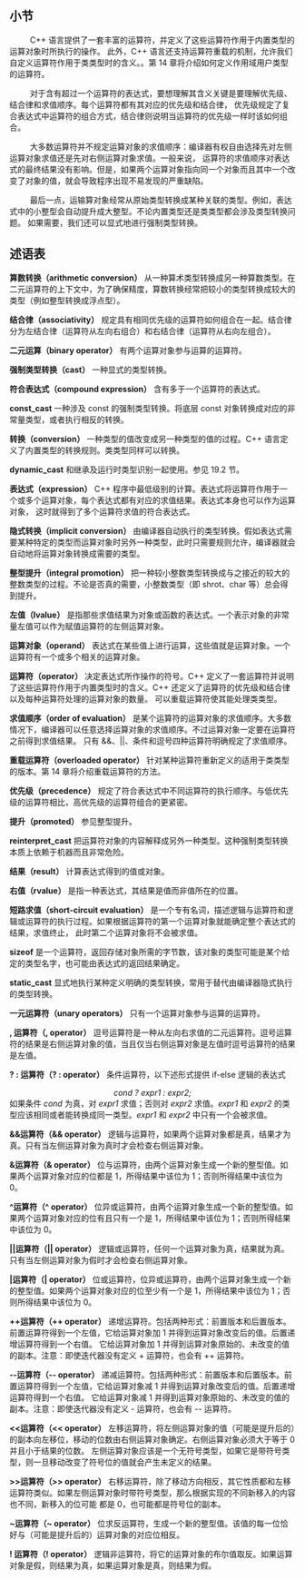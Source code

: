## 小节
&emsp; &emsp; C++ 语言提供了一套丰富的运算符，并定义了这些运算符作用于内置类型的运算对象时所执行的操作。
此外，C++ 语言还支持运算符重载的机制，允许我们自定义运算符作用于类类型时的含义。。第 14 章将介绍如何定义作用域用户类型的运算符。

&emsp; &emsp; 对于含有超过一个运算符的表达式，要想理解其含义关键是要理解优先级、结合律和求值顺序。每个运算符都有其对应的优先级和结合律，
优先级规定了复合表达式中运算符的组合方式，结合律则说明当运算符的优先级一样时该如何组合。

&emsp; &emsp; 大多数运算符并不规定运算对象的求值顺序：编译器有权自由选择先对左侧运算对象求值还是先对右侧运算对象求值。一般来说，
运算符的求值顺序对表达式的最终结果没有影响。但是，如果两个运算对象指向同一个对象而且其中一个改变了对象的值，就会导致程序出现不易发现的严重缺陷。

&emsp; &emsp; 最后一点，运输算对象经常从原始类型转换成某种关联的类型。例如，表达式中的小整型会自动提升成大整型。不论内置类型还是类类型都会涉及类型转换问题。
如果需要，我们还可以显式地进行强制类型转换。

## 述语表

**算数转换（arithmetic conversion）** 从一种算术类型转换成另一种算数类型。在二元运算符的上下文中，为了确保精度，算数转换经常把较小的类型转换成较大的类型（例如整型转换成浮点型）。

**结合律（associativity）** 规定具有相同优先级的运算符如何组合在一起。结合律分为左结合律（运算符从左向右组合）和右结合律（运算符从右向左组合）。

**二元运算（binary operator）** 有两个运算对象参与运算的运算符。

**强制类型转换（cast）** 一种显式的类型转换。

**符合表达式（compound expression）** 含有多于一个运算符的表达式。

**const_cast** 一种涉及 const 的强制类型转换。将底层 const 对象转换成对应的非常量类型，或者执行相反的转换。

**转换（conversion）** 一种类型的值改变成另一种类型的值的过程。C++ 语言定义了内置类型的转换规则。类类型同样可以转换。

**dynamic_cast** 和继承及运行时类型识别一起使用。参见 19.2 节。

**表达式（expression）** C++ 程序中最低级别的计算。表达式将运算符作用于一个或多个运算对象，每个表达式都有对应的求值结果。表达式本身也可以作为运算对象，
这时就得到了多个运算符求值的符合表达式。

**隐式转换（implicit conversion）** 由编译器自动执行的类型转换。假如表达式需要某种特定的类型而运算对象时另外一种类型，此时只需要规则允许，编译器就会自动地将运算对象转换成需要的类型。

**整型提升（integral promotion）** 把一种较小整数类型转换成与之接近的较大的整数类型的过程。不论是否真的需要，小整数类型（即 shrot、char 等）总会得到提升。

**左值（lvalue）** 是指那些求值结果为对象或函数的表达式。一个表示对象的非常量左值可以作为赋值运算符的左侧运算对象。

**运算对象（operand）** 表达式在某些值上进行运算，这些值就是运算对象。一个运算符有一个或多个相关的运算对象。

**运算符（operator）** 决定表达式所作操作的符号。C++ 定义了一套运算符并说明了这些运算符作用于内置类型时的含义。C++ 还定义了运算符的优先级和结合律以及每种运算符处理的运算对象的数量。
可以重载运算符使其能处理类类型。

**求值顺序（order of evaluation）** 是某个运算符的运算对象的求值顺序。大多数情况下，编译器可以任意选择运算对象的求值顺序。不过运算对象一定要在运算符之前得到求值结果。
只有 &&、||、条件和逗号四种运算符明确规定了求值顺序。

**重载运算符（overloaded operator）** 针对某种运算符重新定义的适用于类类型的版本。第 14 章将介绍重载运算符的方法。

**优先级（precedence）** 规定了符合表达式中不同运算符的执行顺序。与低优先级的运算符相比，高优先级的运算符组合的更紧密。

**提升（promoted）** 参见整型提升。

**reinterpret_cast** 把运算符对象的内容解释成另外一种类型。这种强制类型转换本质上依赖于机器而且非常危险。

**结果（result）** 计算表达式得到的值或对象。

**右值（rvalue）** 是指一种表达式，其结果是值而非值所在的位置。

**短路求值（short-circuit evaluation）** 是一个专有名词，描述逻辑与运算符和逻辑或运算符的执行过程。如果根据运算符的第一个运算对象就能确定整个表达式的结果，求值终止，
此时第二个运算对象将不会被求值。

**sizeof** 是一个运算符，返回存储对象所需的字节数，该对象的类型可能是某个给定的类型名字，也可能由表达式的返回结果确定。

**static_cast** 显式地执行某种定义明确的类型转换，常用于替代由编译器隐式执行的类型转换。

**一元运算符（unary operators）** 只有一个运算对象参与运算的运算符。

**, 运算符（, operator）** 逗号运算符是一种从左向右求值的二元运算符。逗号运算符的结果是右侧运算对象的值，当且仅当右侧运算对象是左值时逗号运算符的结果是左值。

**? : 运算符（? : operator）** 条件运算符，以下述形式提供 if-else 逻辑的表达式
*<center>cond ? expr1 : expr2; </center>*
如果条件 *cond* 为真，对 *expr1* 求值；否则对 *expr2* 求值。*expr1* 和 *expr2* 的类型应该相同或者能转换成同一类型。*expr1* 和 *expr2* 中只有一个会被求值。

**&&运算符（&& operator）** 逻辑与运算符，如果两个运算对象都是真，结果才为真。只有当左侧运算对象为真时才会检查右侧运算对象。

**&运算符（& operator）** 位与运算符，由两个运算对象生成一个新的整型值。如果两个运算对象对应的位都是 1，所得结果中该位为 1；否则所得结果中该位为 0。

**^运算符（^ operator）** 位异或运算符，由两个运算对象生成一个新的整型值。如果两个运算对象对应的位有且只有一个是 1，所得结果中该位为 1；否则所得结果中该位为 0。

**||运算符（|| operator）** 逻辑或运算符，任何一个运算对象为真，结果就为真。只有当左侧运算对象为假时才会检查右侧运算对象。

**|运算符（| operator）** 位或运算符，位异或运算符，由两个运算对象生成一个新的整型值。如果两个运算对象对应的位至少有一个是 1，所得结果中该位为 1；否则所得结果中该位为 0。

**++运算符（++ operator）** 递增运算符。包括两种形式：前置版本和后置版本。前置运算符得到一个左值，它给运算对象加 1 并得到运算对象改变后的值。后置递增运算符得到一个右值。
它给运算对象加 1 并得到运算对象原始的、未改变的值的副本。注意：即使迭代器没有定义 + 运算符，也会有 ++ 运算符。

**--运算符（-- operator）** 递减运算符。包括两种形式：前置版本和后置版本。前置运算符得到一个左值，它给运算对象减 1 并得到运算对象改变后的值。后置递增运算符得到一个右值。
它给运算对象减 1 并得到运算对象原始的、未改变的值的副本。注意：即使迭代器没有定义 - 运算符，也会有 -- 运算符。

**<<运算符（<< operator）** 左移运算符，将左侧运算对象的值（可能是提升后的）的副本向左移位，移动的位数由右侧运算对象确定。右侧运算对象必须大于等于 0 并且小于结果的位数。
左侧运算对象应该是一个无符号类型，如果它是带符号类型，则一旦移动改变了符号位的值就会产生未定义的结果。

**>>运算符（>> operator）** 右移运算符，除了移动方向相反，其它性质都和左移运算符类似。如果左侧运算对象时带符号类型，那么根据实现的不同新移入的内容也不同，新移入的位可能
都是 0，也可能都是符号位的副本。

**~运算符（~ operator）** 位求反运算符，生成一个新的整型值。该值的每一位恰好与（可能是提升后的）运算对象的对应位相反。

**! 运算符（! operator）** 逻辑非运算符，将它的运算对象的布尔值取反。如果运算对象是假，则结果为真，如果运算对象是真，则结果为假。

